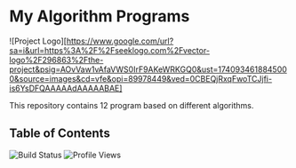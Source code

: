 ﻿# My Algorithm Programs
 ![Project Logo][https://www.google.com/url?sa=i&url=https%3A%2F%2Fseeklogo.com%2Fvector-logo%2F296863%2Fthe-project&psig=AOvVaw1vAfaVWS0IrF9AKeWRKGQ0&ust=1740934618845000&source=images&cd=vfe&opi=89978449&ved=0CBEQjRxqFwoTCJjfi-is6YsDFQAAAAAdAAAAABAE]

This repository contains 12 program based on different algorithms.

## Table of Contents

![Build Status](https://img.shields.io/github/workflow/status/username/project-name/CI)
![Profile Views](https://komarev.com/ghpvc/?username=priyamshree)